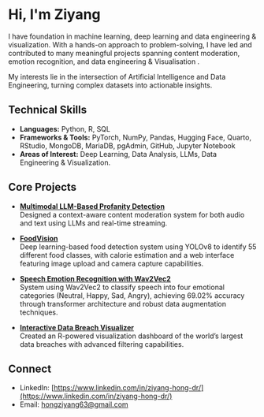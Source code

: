 # Hi, I'm Ziyang 


I have foundation in machine learning, deep learning and data engineering & visualization. With a hands-on approach to problem-solving, I have led and contributed to many meaningful projects spanning content moderation, emotion recognition, and data engineering & Visualisation .

My interests lie in the intersection of Artificial Intelligence and Data Engineering, turning complex datasets into actionable insights. 



## Technical Skills

- **Languages:** Python, R, SQL  
- **Frameworks & Tools:** PyTorch, NumPy, Pandas, Hugging Face, Quarto, RStudio, MongoDB, MariaDB, pgAdmin, GitHub, Jupyter Notebook  
- **Areas of Interest:** Deep Learning, Data Analysis, LLMs, Data Engineering & Visualization.



## Core Projects

- **[Multimodal LLM-Based Profanity Detection](https://github.com/2302660/profanity-detection.git)**  
  Designed a context-aware content moderation system for both audio and text using LLMs and real-time streaming.
  
- **[FoodVision](https://github.com/2302660/aai3001_final_project.git)**  
  Deep learning-based food detection system using YOLOv8 to identify 55 different food classes, with calorie estimation and a web interface featuring image upload and camera capture capabilities.

- **[Speech Emotion Recognition with Wav2Vec2](https://github.com/2302660/Speech-Emotion-Recognition-using-Wav2Vec2.git)**  
  System using Wav2Vec2 to classify speech into four emotional categories (Neutral, Happy, Sad, Angry), achieving 69.02% accuracy through transformer architecture and robust data augmentation techniques.

- **[Interactive Data Breach Visualizer](https://github.com/2302660/r_team_project.git)**  
  Created an R-powered visualization dashboard of the world’s largest data breaches with advanced filtering capabilities.



## Connect

- LinkedIn: [https://www.linkedin.com/in/ziyang-hong-dr/](https://www.linkedin.com/in/ziyang-hong-dr/)  
- Email: hongziyang63@gmail.com  


